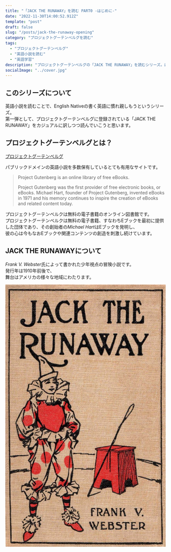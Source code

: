 ```yaml
---
title: "「JACK THE RUNAWAY」を読む PART0 -はじめに-"
date: "2022-11-30T14:00:52.912Z"
template: "post"
draft: false
slug: "/posts/jack-the-runaway-opening"
category: "プロジェクトグーテンベルグを読む"
tags:
  - "プロジェクトグーテンベルグ"
  - "英語小説を読む"
  - "英語学習"
description: "プロジェクトグーテンベルグの「JACK THE RUNAWAY」を読むシリーズ。はじめにシリーズについて説明します。"
socialImage: "../cover.jpg"
---
```



## このシリーズについて

英語小説を読むことで、English Nativeの書く英語に慣れ親しもうというシリーズ。  
第一弾として、プロジェクトグーテンベルグに登録されている「JACK THE RUNAWAY」をカジュアルに訳しつつ読んでいこうと思います。

## プロジェクトグーテンベルグとは？

[プロジェクトグーテンベルグ](https://www.gutenberg.org/)  

パブリックドメインの英語小説を多数保有しているとても有用なサイトです。  

>Project Gutenberg is an online library of free eBooks.
>
>Project Gutenberg was the first provider of free electronic books, or eBooks. Michael Hart, founder of Project Gutenberg, invented eBooks in 1971 and his memory continues to inspire the creation of eBooks and related content today.

<div class="translated">
プロジェクトグーテンベルクは無料の電子書籍のオンライン図書館です。<br/>
プロジェクトグーテンベルクは無料の電子書籍、すなわちEブックを最初に提供した団体であり、その創始者の<i>Michael Hart</i>はEブックを発明し、<br/>
彼の心は今もなおEブックや関連コンテンツの創造を刺激し続けています。
</div>


## JACK THE RUNAWAYについて

*Frank V. Webster*氏によって書かれた少年視点の冒険小説です。  
発行年は1910年前後で、  
舞台はアメリカの様々な地域にわたります。

![cover](../cover.jpg)


